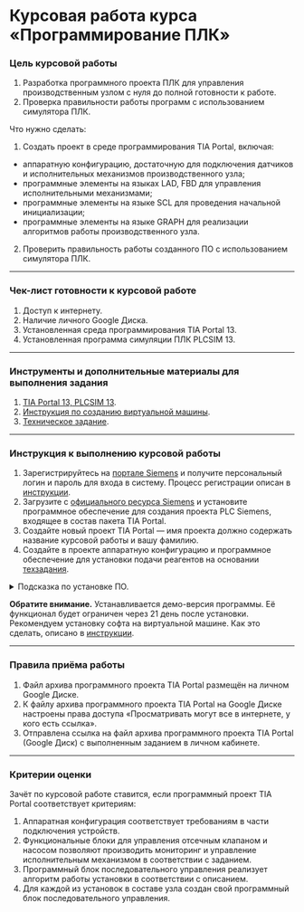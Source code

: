 # Курсовая работа курса «Программирование ПЛК»

### Цель курсовой работы

1. Разработка программного проекта ПЛК для управления производственным узлом с нуля до полной готовности к работе.
1. Проверка правильности работы программ с использованием симулятора ПЛК.

Что нужно сделать:

1. Создать проект в среде программирования TIA Portal, включая:
 - аппаратную конфигурацию, достаточную для подключения датчиков и исполнительных механизмов производственного узла;
 - программные элементы на языках LAD, FBD для управления исполнительными механизмами;
 - программные элементы на языке SCL для проведения начальной инициализации;
 - программные элементы на языке GRAPH для реализации алгоритмов работы производственного узла.
2. Проверить правильность работы созданного ПО с использованием симулятора ПЛК.

-----

### Чек-лист готовности к курсовой работе

1. Доступ к интернету.
1. Наличие личного Google Диска.
1. Установленная среда программирования TIA Portal 13.
1. Установленная программа симуляции ПЛК PLCSIM 13.

------

### Инструменты и дополнительные материалы для выполнения задания

1. [TIA Portal 13, PLCSIM 13](https://support.industry.siemens.com/cs/document/109745155/simatic-step-7-including-plcsim-v13-sp2-trial-download?dti=0&lc=en-WW).
2. [Инструкция по созданию виртуальной машины](https://docs.google.com/presentation/d/1psnSlotXT7cr8ECnaZaTCDLnIyYOGUzCArLeydeRztY/edit?usp=sharing).
3. [Техническое задание](https://docs.google.com/document/d/1vALuzERqAIMiaayCjKwuVMjLmvi8x2jIDUqueksuMu8/edit?usp=sharing).

-----

### Инструкция к выполнению курсовой работы

1. Зарегистрируйтесь на [портале Siemens](https://mall.industry.siemens.com/goos/WelcomePage.aspx?regionUrl=/ru&language=ru) и получите персональный логин и пароль для входа в систему. Процесс регистрации описан в [инструкции](https://docs.google.com/presentation/d/1RPHvCE2OxBbHRMWSAV2E-HxscZvR2nRIZVHCy8hvjJE/edit?usp=sharing).
2. Загрузите с  [официального ресурса Siemens](https://support.industry.siemens.com/cs/document/78793685/simatic-step-7-(tia-portal)-v13-trial-download?dti=0&lc=en-DE) и установите программное обеспечение для создания проекта PLC Siemens, входящее в состав пакета TIA Portal.
3. Создайте новый проект TIA Portal — имя проекта должно содержать название курсовой работы и вашу фамилию.
4. Создайте в проекте аппаратную конфигурацию и программное обеспечение для установки подачи реагентов на основании [техзадания](https://docs.google.com/document/d/1vALuzERqAIMiaayCjKwuVMjLmvi8x2jIDUqueksuMu8/edit?usp=sharing).


<details>
  <summary> Подсказка по установке ПО.</summary>
  
  
1. Скачайте все файлы по [ссылке](https://support.industry.siemens.com/cs/document/109745155/simatic-step-7-including-plcsim-v13-sp2-trial-download?dti=0&lc=en-DE) в две отдельные папки:
  
  - STEP 7 Professional V13 SP2 (DVD 1, DVD 2, SHA-256 checksum).
  
  ![image](https://github.com/netology-code/phd-homeworks/blob/main/6.6/Step7_1.png)
  
  - SIMATIC STEP 7 PLCSIM V13 SP2 for STEP 7 Basic and STEP 7 Professional, включая SHA-256 checksum.
  
    ![image](https://github.com/netology-code/phd-homeworks/blob/main/6.6/Step7_2.png)

2. Запустите установочный файл SIMATIC_STEP_7_Professional_V13_SP2_Upd4.exe, пройдите стандартную процедуру установки.
3. Запустите установочный файл SIMATIC_S7_PLCSIM_V13_SP2.exe, пройдите стандартную процедуру установки.

    ---
  
</details>
  
**Обратите внимание.** Устанавливается демо-версия программы. Её функционал будет ограничен через 21 день после установки. Рекомендуем установку софта на виртуальной машине. Как это сделать, описано в [инструкции](https://docs.google.com/presentation/d/1psnSlotXT7cr8ECnaZaTCDLnIyYOGUzCArLeydeRztY/edit?usp=sharing).

 
-----

### Правила приёма работы

1. Файл архива программного проекта TIA Portal размещён на личном Google Диске.
2. К файлу архива программного проекта TIA Portal на Google Диске настроены права доступа «Просматривать могут все в интернете, у кого есть ссылка».
3. Отправлена ссылка на файл архива программного проекта TIA Portal (Google Диск) с выполненным заданием в личном кабинете.

-----

### Критерии оценки

Зачёт по курсовой работе ставится, если программный проект TIA Portal соответствует критериям:

1. Аппаратная конфигурация соответствует требованиям в части подключения устройств.
2. Функциональные блоки для управления отсечным клапаном и насосом позволяют производить мониторинг и управление исполнительным механизмом в соответствии с заданием.
3. Программный блок последовательного управления реализует алгоритм работы установки в соответствии с описанием.
4. Для каждой из установок в составе узла создан свой программный блок последовательного управления.
